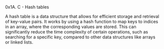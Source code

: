 0x1A. C - Hash tables

A hash table is a data structure that allows for efficient storage and retrieval of key-value pairs. It works by using a hash function to map keys to indices in an array, where the corresponding values are stored. This can significantly reduce the time complexity of certain operations, such as searching for a specific key, compared to other data structures like arrays or linked lists.
